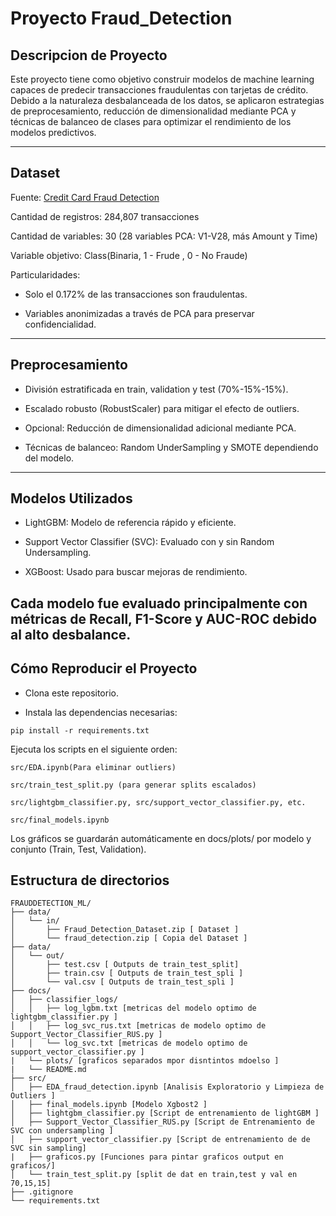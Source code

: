 # Proyecto Fraud_Detection

## Descripcion de Proyecto
Este proyecto tiene como objetivo construir modelos de machine learning capaces de predecir transacciones fraudulentas con tarjetas de crédito. Debido a la naturaleza desbalanceada de los datos, se aplicaron estrategias de preprocesamiento, reducción de dimensionalidad mediante PCA y técnicas de balanceo de clases para optimizar el rendimiento de los modelos predictivos.

---
## Dataset 

Fuente: [Credit Card Fraud Detection](https://www.kaggle.com/datasets/mlg-ulbcreditcardfraud)

Cantidad de registros: 284,807 transacciones

Cantidad de variables: 30 (28 variables PCA: V1-V28, más Amount y Time)

Variable objetivo: Class(Binaria, 1 - Frude , 0 - No Fraude)

Particularidades:

  * Solo el 0.172% de las transacciones son fraudulentas.

  * Variables anonimizadas a través de PCA para preservar confidencialidad.

---

## Preprocesamiento

   * División estratificada en train, validation y test (70%-15%-15%).

   *  Escalado robusto (RobustScaler) para mitigar el efecto de outliers.

   *  Opcional: Reducción de dimensionalidad adicional mediante PCA.

   *  Técnicas de balanceo: Random UnderSampling y SMOTE dependiendo del modelo.

--- 
## Modelos Utilizados
  * LightGBM: Modelo de referencia rápido y eficiente.

  * Support Vector Classifier (SVC): Evaluado con y sin Random Undersampling.

  * XGBoost: Usado para buscar mejoras de rendimiento.

Cada modelo fue evaluado principalmente con métricas de Recall, F1-Score y AUC-ROC debido al alto desbalance.
---
## Cómo Reproducir el Proyecto

  *  Clona este repositorio.

  *  Instala las dependencias necesarias:

````
pip install -r requirements.txt
````

Ejecuta los scripts en el siguiente orden:

    src/EDA.ipynb(Para eliminar outliers)

    src/train_test_split.py (para generar splits escalados)

    src/lightgbm_classifier.py, src/support_vector_classifier.py, etc.

    src/final_models.ipynb 

Los gráficos se guardarán automáticamente en docs/plots/ por modelo y conjunto (Train, Test, Validation).

## Estructura de directorios
```
FRAUDDETECTION_ML/
├── data/
│   └── in/
│       ├── Fraud_Detection_Dataset.zip [ Dataset ] 
│       └── fraud_detection.zip [ Copia del Dataset ]
├── data/
│   └── out/
│       ├── test.csv [ Outputs de train_test_split]
│       ├── train.csv [ Outputs de train_test_spli ]
│       └── val.csv [ Outputs de train_test_spli ]
├── docs/
│   ├── classifier_logs/
│   │   ├── log_lgbm.txt [metricas del modelo optimo de lightgbm_classifier.py ]
│   │   ├── log_svc_rus.txt [metricas de modelo optimo de Support_Vector_Classifier_RUS.py ]
│   │   └── log_svc.txt [metricas de modelo optimo de support_vector_classifier.py ]
|   └── plots/ [graficos separados mpor disntintos mdoelso ]
|   └── README.md
├── src/
│   ├── EDA_fraud_detection.ipynb [Analisis Exploratorio y Limpieza de Outliers ]
│   ├── final_models.ipynb [Modelo Xgbost2 ]
│   ├── lightgbm_classifier.py [Script de entrenamiento de lightGBM ]
│   ├── Support_Vector_Classifier_RUS.py [Script de Entrenamiento de SVC con undersampling ]
│   ├── support_vector_classifier.py [Script de entrenamiento de de SVC sin sampling]
|   ├── graficos.py [Funciones para pintar graficos output en graficos/]  
│   └── train_test_split.py [split de dat en train,test y val en 70,15,15]
├── .gitignore 
└── requirements.txt 

```
